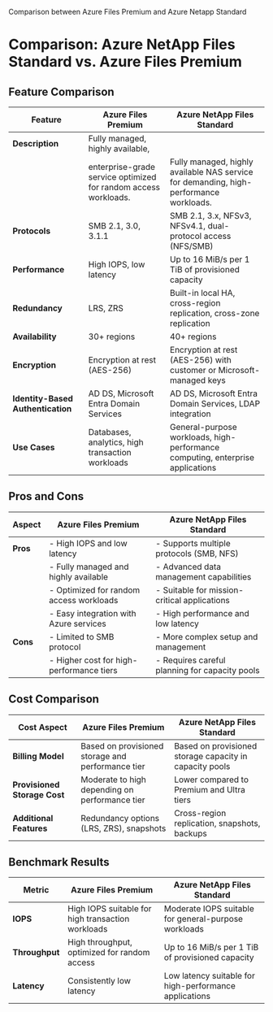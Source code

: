 Comparison between Azure Files Premium and Azure Netapp Standard

# Comparison: Azure NetApp Files Standard vs. Azure Files Premium

## Feature Comparison

| **Feature**                       | **Azure Files Premium**                                         | **Azure NetApp Files Standard**                                                        |
|-----------------------------------|-----------------------------------------------------------------|----------------------------------------------------------------------------------------|
| **Description**                   | Fully managed, highly available, 
|                                   | enterprise-grade service optimized for random access workloads. | Fully managed, highly available NAS service for demanding, high-performance workloads.  |
| **Protocols**                     | SMB 2.1, 3.0, 3.1.1                                             | SMB 2.1, 3.x, NFSv3, NFSv4.1, dual-protocol access (NFS/SMB)                            |
| **Performance**                   | High IOPS, low latency                                          | Up to 16 MiB/s per 1 TiB of provisioned capacity                                       |
| **Redundancy**                    | LRS, ZRS                                                        | Built-in local HA, cross-region replication, cross-zone replication                    |
| **Availability**                  | 30+ regions                                                     | 40+ regions                                                                            |
| **Encryption**                    | Encryption at rest (AES-256)                                    | Encryption at rest (AES-256) with customer or Microsoft-managed keys                   |
| **Identity-Based Authentication** | AD DS, Microsoft Entra Domain Services                          | AD DS, Microsoft Entra Domain Services, LDAP integration                               |
| **Use Cases**                     | Databases, analytics, high transaction workloads                | General-purpose workloads, high-performance computing, enterprise applications         |

## Pros and Cons

| **Aspect**                   | **Azure Files Premium**                              | **Azure NetApp Files Standard**                                                        |
|------------------------------|------------------------------------------------------|----------------------------------------------------------------------------------------|
| **Pros**                     | - High IOPS and low latency                          | - Supports multiple protocols (SMB, NFS)                                               |
|                              | - Fully managed and highly available                 | - Advanced data management capabilities                                                |
|                              | - Optimized for random access workloads              | - Suitable for mission-critical applications                                           |
|                              | - Easy integration with Azure services               | - High performance and low latency                                                     |
| **Cons**                     | - Limited to SMB protocol                            | - More complex setup and management                                                    |
|                              | - Higher cost for high-performance tiers             | - Requires careful planning for capacity pools                                         |

## Cost Comparison

| **Cost Aspect**              | **Azure Files Premium**                              | **Azure NetApp Files Standard**                                                        |
|------------------------------|------------------------------------------------------|----------------------------------------------------------------------------------------|
| **Billing Model**            | Based on provisioned storage and performance tier    | Based on provisioned storage capacity in capacity pools                                |
| **Provisioned Storage Cost** | Moderate to high depending on performance tier       | Lower compared to Premium and Ultra tiers                                              |
| **Additional Features**      | Redundancy options (LRS, ZRS), snapshots             | Cross-region replication, snapshots, backups                                           |

## Benchmark Results

| **Metric**                   | **Azure Files Premium**                              | **Azure NetApp Files Standard**                                                       |
|------------------------------|------------------------------------------------------|---------------------------------------------------------------------------------------|
| **IOPS**                     | High IOPS suitable for high transaction workloads    | Moderate IOPS suitable for general-purpose workloads                                  |
| **Throughput**               | High throughput, optimized for random access         | Up to 16 MiB/s per 1 TiB of provisioned capacity                                       |
| **Latency**                  | Consistently low latency                             | Low latency suitable for high-performance applications                                 |
